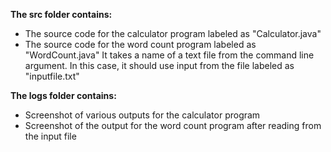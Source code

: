 **The src folder contains:**
- The source code for the calculator program labeled as "Calculator.java"
- The source code for the word count program labeled as "WordCount.java" It takes a name of a text file from the command line argument.
In this case, it should use input from the file labeled as "inputfile.txt"

**The logs folder contains:**
- Screenshot of various outputs for the calculator program
- Screenshot of the output for the word count program after reading from the input file
